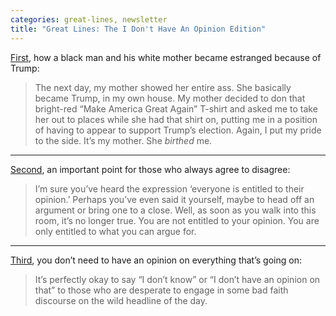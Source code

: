 ```yaml
---
categories: great-lines, newsletter
title: "Great Lines: The I Don't Have An Opinion Edition"
---
```



[First](https://verysmartbrothas.theroot.com/how-trump-ruined-my-relationship-with-my-white-mother-1797935049), how a black man and his white mother became estranged because of Trump:

> The next day, my mother showed her entire ass. She basically became Trump, in my own house. My mother decided to don that bright-red “Make America Great Again” T-shirt and asked me to take her out to places while she had that shirt on, putting me in a position of having to appear to support Trump’s election. Again, I put my pride to the side. It’s my mother. She _birthed_ me.

* * *
[Second](https://theconversation.com/no-youre-not-entitled-to-your-opinion-9978), an important point for those who always agree to disagree:

> I’m sure you’ve heard the expression ‘everyone is entitled to their opinion.’ Perhaps you’ve even said it yourself, maybe to head off an argument or bring one to a close. Well, as soon as you walk into this room, it’s no longer true. You are not entitled to your opinion. You are only entitled to what you can argue for.

***
[Third](https://www.manrepeller.com/2019/04/art-of-not-having-opinions.html), you don’t need to have an opinion on everything that’s going on:

> It’s perfectly okay to say “I don’t know” or “I don’t have an opinion on that” to those who are desperate to engage in some bad faith discourse on the wild headline of the day.